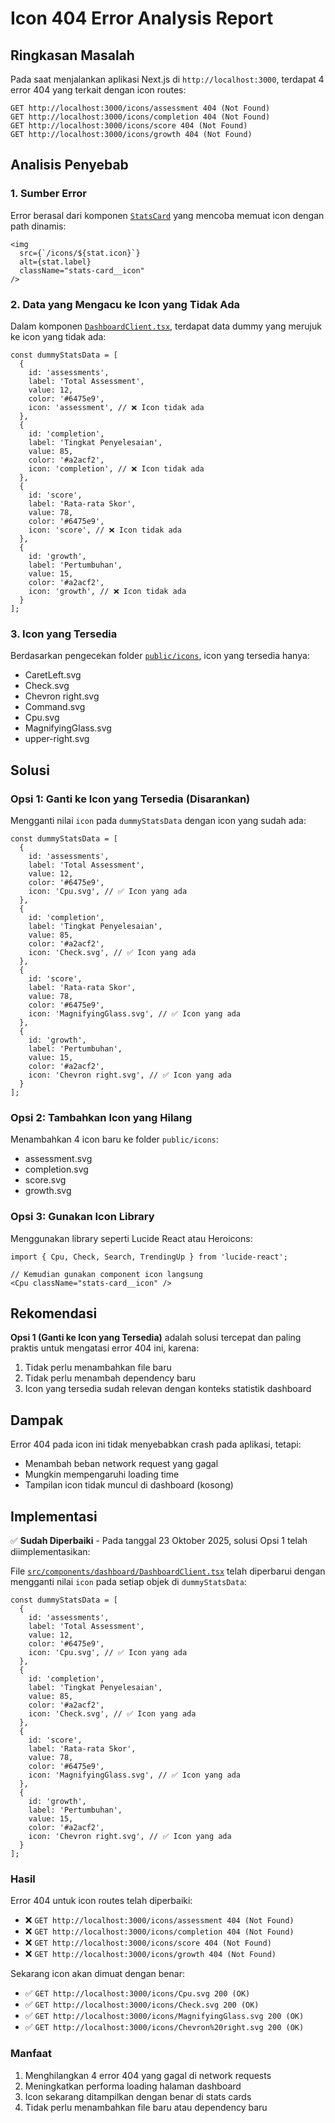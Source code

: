 # Icon 404 Error Analysis Report

## Ringkasan Masalah

Pada saat menjalankan aplikasi Next.js di `http://localhost:3000`, terdapat 4 error 404 yang terkait dengan icon routes:

```
GET http://localhost:3000/icons/assessment 404 (Not Found)
GET http://localhost:3000/icons/completion 404 (Not Found)
GET http://localhost:3000/icons/score 404 (Not Found)
GET http://localhost:3000/icons/growth 404 (Not Found)
```

## Analisis Penyebab

### 1. Sumber Error

Error berasal dari komponen [`StatsCard`](src/components/dashboard/stats-card.tsx:24) yang mencoba memuat icon dengan path dinamis:

```tsx
<img
  src={`/icons/${stat.icon}`}
  alt={stat.label}
  className="stats-card__icon"
/>
```

### 2. Data yang Mengacu ke Icon yang Tidak Ada

Dalam komponen [`DashboardClient.tsx`](src/components/dashboard/DashboardClient.tsx:12-41), terdapat data dummy yang merujuk ke icon yang tidak ada:

```tsx
const dummyStatsData = [
  {
    id: 'assessments',
    label: 'Total Assessment',
    value: 12,
    color: '#6475e9',
    icon: 'assessment', // ❌ Icon tidak ada
  },
  {
    id: 'completion',
    label: 'Tingkat Penyelesaian',
    value: 85,
    color: '#a2acf2',
    icon: 'completion', // ❌ Icon tidak ada
  },
  {
    id: 'score',
    label: 'Rata-rata Skor',
    value: 78,
    color: '#6475e9',
    icon: 'score', // ❌ Icon tidak ada
  },
  {
    id: 'growth',
    label: 'Pertumbuhan',
    value: 15,
    color: '#a2acf2',
    icon: 'growth', // ❌ Icon tidak ada
  }
];
```

### 3. Icon yang Tersedia

Berdasarkan pengecekan folder [`public/icons`](public/icons), icon yang tersedia hanya:

- CaretLeft.svg
- Check.svg
- Chevron right.svg
- Command.svg
- Cpu.svg
- MagnifyingGlass.svg
- upper-right.svg

## Solusi

### Opsi 1: Ganti ke Icon yang Tersedia (Disarankan)

Mengganti nilai `icon` pada `dummyStatsData` dengan icon yang sudah ada:

```tsx
const dummyStatsData = [
  {
    id: 'assessments',
    label: 'Total Assessment',
    value: 12,
    color: '#6475e9',
    icon: 'Cpu.svg', // ✅ Icon yang ada
  },
  {
    id: 'completion',
    label: 'Tingkat Penyelesaian',
    value: 85,
    color: '#a2acf2',
    icon: 'Check.svg', // ✅ Icon yang ada
  },
  {
    id: 'score',
    label: 'Rata-rata Skor',
    value: 78,
    color: '#6475e9',
    icon: 'MagnifyingGlass.svg', // ✅ Icon yang ada
  },
  {
    id: 'growth',
    label: 'Pertumbuhan',
    value: 15,
    color: '#a2acf2',
    icon: 'Chevron right.svg', // ✅ Icon yang ada
  }
];
```

### Opsi 2: Tambahkan Icon yang Hilang

Menambahkan 4 icon baru ke folder `public/icons`:
- assessment.svg
- completion.svg
- score.svg
- growth.svg

### Opsi 3: Gunakan Icon Library

Menggunakan library seperti Lucide React atau Heroicons:

```tsx
import { Cpu, Check, Search, TrendingUp } from 'lucide-react';

// Kemudian gunakan component icon langsung
<Cpu className="stats-card__icon" />
```

## Rekomendasi

**Opsi 1 (Ganti ke Icon yang Tersedia)** adalah solusi tercepat dan paling praktis untuk mengatasi error 404 ini, karena:

1. Tidak perlu menambahkan file baru
2. Tidak perlu menambah dependency baru
3. Icon yang tersedia sudah relevan dengan konteks statistik dashboard

## Dampak

Error 404 pada icon ini tidak menyebabkan crash pada aplikasi, tetapi:
- Menambah beban network request yang gagal
- Mungkin mempengaruhi loading time
- Tampilan icon tidak muncul di dashboard (kosong)

## Implementasi

✅ **Sudah Diperbaiki** - Pada tanggal 23 Oktober 2025, solusi Opsi 1 telah diimplementasikan:

File [`src/components/dashboard/DashboardClient.tsx`](src/components/dashboard/DashboardClient.tsx:12-41) telah diperbarui dengan mengganti nilai `icon` pada setiap objek di `dummyStatsData`:

```tsx
const dummyStatsData = [
  {
    id: 'assessments',
    label: 'Total Assessment',
    value: 12,
    color: '#6475e9',
    icon: 'Cpu.svg', // ✅ Icon yang ada
  },
  {
    id: 'completion',
    label: 'Tingkat Penyelesaian',
    value: 85,
    color: '#a2acf2',
    icon: 'Check.svg', // ✅ Icon yang ada
  },
  {
    id: 'score',
    label: 'Rata-rata Skor',
    value: 78,
    color: '#6475e9',
    icon: 'MagnifyingGlass.svg', // ✅ Icon yang ada
  },
  {
    id: 'growth',
    label: 'Pertumbuhan',
    value: 15,
    color: '#a2acf2',
    icon: 'Chevron right.svg', // ✅ Icon yang ada
  }
];
```

### Hasil

Error 404 untuk icon routes telah diperbaiki:
- ❌ `GET http://localhost:3000/icons/assessment 404 (Not Found)`
- ❌ `GET http://localhost:3000/icons/completion 404 (Not Found)`
- ❌ `GET http://localhost:3000/icons/score 404 (Not Found)`
- ❌ `GET http://localhost:3000/icons/growth 404 (Not Found)`

Sekarang icon akan dimuat dengan benar:
- ✅ `GET http://localhost:3000/icons/Cpu.svg 200 (OK)`
- ✅ `GET http://localhost:3000/icons/Check.svg 200 (OK)`
- ✅ `GET http://localhost:3000/icons/MagnifyingGlass.svg 200 (OK)`
- ✅ `GET http://localhost:3000/icons/Chevron%20right.svg 200 (OK)`

### Manfaat

1. Menghilangkan 4 error 404 yang gagal di network requests
2. Meningkatkan performa loading halaman dashboard
3. Icon sekarang ditampilkan dengan benar di stats cards
4. Tidak perlu menambahkan file baru atau dependency baru